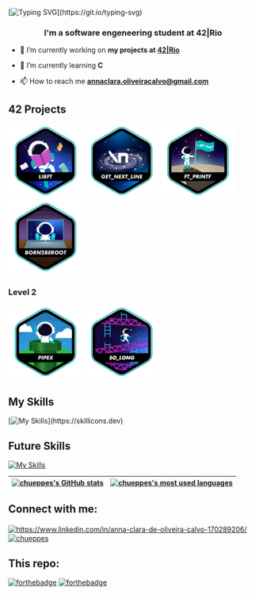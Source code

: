 [![Typing SVG](https://readme-typing-svg.herokuapp.com?color=%2323F715&vCenter=true&lines=Hello,+I'm+Anna;Thanks+for+visting!;)](https://git.io/typing-svg)
<h3 align="center">I'm a software engeneering student at 42|Rio</h3>

- 🔭 I’m currently working on **my projects at [42|Rio](https://42.rio)**

- 🌱 I’m currently learning **C**

- 📫 How to reach me **annaclara.oliveiracalvo@gmail.com**

## 42 Projects
<a href="https://github.com/chueppes/Libft">![42 BADGE](https://github.com/chueppes/chueppes/blob/main/src/42_badges/libfte.png)</a>
<a href="https://github.com/chueppes/Get_next_line">![42 BADGE](https://github.com/chueppes/chueppes/blob/main/src/42_badges/get_next_linee.png)</a>
<a href="https://github.com/chueppes/Ft_Printf">![42 BADGE](https://github.com/chueppes/chueppes/blob/main/src/42_badges/ft_printfe.png)</a>
<a href="">![42 BADGE](https://github.com/chueppes/chueppes/blob/main/src/42_badges/born2beroote.png)</a>

### Level 2
<a href="https://github.com/chueppes/Pipex">![42 BADGE](https://github.com/chueppes/chueppes/blob/main/src/42_badges/pipexe.png)</a>
<a href="https://github.com/chueppes/So_long">![42 BADGE](https://github.com/chueppes/chueppes/blob/main/src/42_badges/so_longe.png)</a>
## My Skills

[![My Skills](https://skillicons.dev/icons?i=c,bash,vim,vscode,stackoverflow,linkedin,html,linux,js,css,github,git,figma,discord,)](https://skillicons.dev)

## Future Skills

[![My Skills](https://skillicons.dev/icons?i=java,react,js,angular,aws,docker)](https://skillicons.dev)


| [![chueppes's GitHub stats](https://github-readme-stats.vercel.app/api?username=chueppes&count_private=true&show_icons=true&hide=issues&hide_border=true&theme=tokyonight&locale=en)](https://github.com/chueppes?tab=repositories) | [![chueppes's most used languages](https://github-readme-stats.vercel.app/api/top-langs/?username=chueppes&layout=compact&hide_border=true&theme=tokyonight&locale=en)](https://github.com/chueppes?tab=repositories) |
|:-:|:-:|

## Connect with me:
<p align="left">
<a href="https://www.linkedin.com/in/anna-clara-de-oliveira-calvo-170289206/" target="blank"><img align="center" src="https://raw.githubusercontent.com/rahuldkjain/github-profile-readme-generator/master/src/images/icons/Social/linked-in-alt.svg" alt="https://www.linkedin.com/in/anna-clara-de-oliveira-calvo-170289206/" height="30" width="40" /></a>
<a href="https://instagram.com/chueppes" target="blank"><img align="center" src="https://raw.githubusercontent.com/rahuldkjain/github-profile-readme-generator/master/src/images/icons/Social/instagram.svg" alt="chueppes" height="30" width="40" /></a>
</p>

## This repo:

[![forthebadge](https://forthebadge.com/images/badges/made-with-c.svg)](https://forthebadge.com)
[![forthebadge](https://forthebadge.com/images/badges/built-with-love.svg)](https://forthebadge.com)
